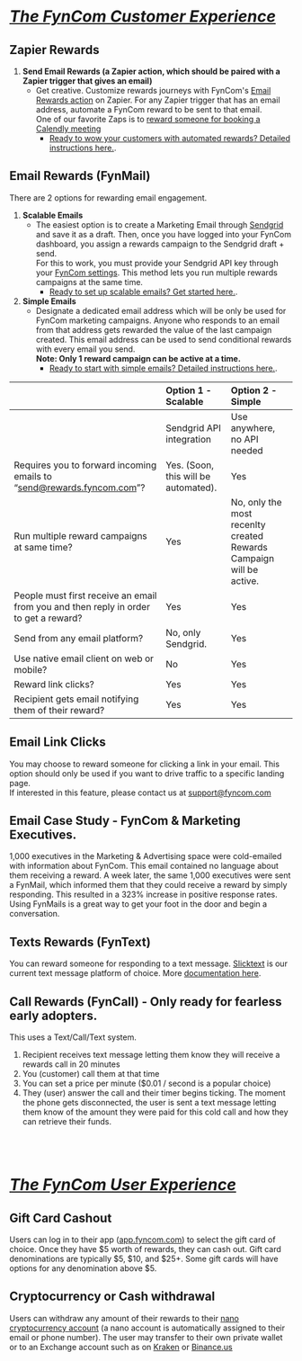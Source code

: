 # <u>_The FynCom Customer Experience_</u>

## Zapier Rewards

1. **Send Email Rewards (a Zapier action, which should be paired with a Zapier trigger that gives an email)**
   * Get creative. Customize rewards journeys with FynCom's [Email Rewards action](https://zapier.com/apps/fyncom/integrations) on Zapier. For any Zapier trigger that has an email address, automate a FynCom reward to be sent to that email. <br>
   One of our favorite Zaps is to [reward someone for booking a Calendly meeting](https://zapier.com/shared/d3b8c380ec3e92855d6160075e243e4fc0cab081)
        * [Ready to wow your customers with automated rewards? Detailed instructions here.](https://www.fyncom.com/simple-email-rewards-setup).


## Email Rewards (FynMail)

There are 2 options for rewarding email engagement.

1. **Scalable Emails**
   * The easiest option is to create a Marketing Email through [Sendgrid](https://sendgrid.com/) and save it as a draft. Then, once you have logged into your FynCom dashboard, you assign a rewards campaign to the Sendgrid draft + send. <br>
    For this to work, you must provide your Sendgrid API key through your [FynCom settings](https://dashboard.fyncom.com/settings). This method lets you run multiple rewards campaigns at the same time. 
     * [Ready to set up scalable emails? Get started here.](https://www.fyncom.com/email-forwarding-setup-for-instant-rewards-delivery).
2. **Simple Emails**
   * Designate a dedicated email address which will be only be used for FynCom marketing campaigns. Anyone who responds to an email from that address gets 
    rewarded the value of the last campaign created. This email address can be used to send conditional rewards with every email you send. <br>
**Note: Only 1 reward campaign can be active at a time.**
     * [Ready to start with simple emails? Detailed instructions here.](https://www.fyncom.com/simple-email-rewards-setup).

|                                                                                      | Option 1 - Scalable                  | Option 2 - Simple                                                   |
|:-------------------------------------------------------------------------------------|:-------------------------------------|:--------------------------------------------------------------------|
|                                                                                      | Sendgrid API integration             | Use anywhere, no API needed                                         |
| Requires you to forward incoming emails to “send@rewards.fyncom.com”?                   | Yes. (Soon, this will be automated). | Yes                                                                 |
| Run multiple reward campaigns at same time?                                          | Yes                                  | No, only the most recenlty created Rewards Campaign will be active. |
| People must first receive an email from you and then reply in order to get a reward? | Yes                                  | Yes                                                                 |
| Send from any email platform?                                                        | No, only Sendgrid.                   | Yes                                                                 |
| Use native email client on web or mobile?                                            | No                                   | Yes                                                                 |
| Reward link clicks?                                                                  | Yes                                  | Yes                                                                 |
| Recipient gets email notifying them of their reward?                                 | Yes                                  | Yes                                                                 |


## Email Link Clicks

You may choose to reward someone for clicking a link in your email. This option should only be used if you want to drive traffic to a specific landing page. <br>
If interested in this feature, please contact us at support@fyncom.com

## Email Case Study - FynCom &amp; Marketing Executives.

1,000 executives in the Marketing &amp; Advertising space were cold-emailed with information about FynCom. This email contained no language about them 
receiving a reward. A week later, the same 1,000 executives were sent a FynMail, which informed them that they could receive a reward by simply responding. 
This resulted in a 323% increase in positive response rates. Using FynMails is a great way to get your foot in the door and begin a conversation.

## Texts Rewards (FynText)

You can reward someone for responding to a text message. [Slicktext](https://www.slicktext.com/) is our current text message platform of choice. 
More [documentation here](https://docs.google.com/document/d/1g6aD-PduabC7FffhTBFVFvFJe6detAaC3X18RikApj4/edit?usp=sharing).

## Call Rewards (FynCall) - Only ready for fearless early adopters.

This uses a Text/Call/Text system.

1. Recipient receives text message letting them know they will receive a rewards call in 20 minutes
2. You (customer) call them at that time
3. You can set a price per minute ($0.01 / second is a popular choice)
4. They (user) answer the call and their timer begins ticking. The moment the phone gets disconnected, the user is sent a text message letting them know of 
the amount they were paid for this cold call and how they can retrieve their funds.

<br><br>

# <u>_The FynCom User Experience_</u>

## Gift Card Cashout

Users can log in to their app ([app.fyncom.com](https://app.fyncom.com/)) to select the gift card of choice. Once they have $5 worth of rewards, 
they can cash out. Gift card denominations are typically $5, $10, and $25+. Some gift cards will have options for any denomination above $5.

## Cryptocurrency or Cash withdrawal

Users can withdraw any amount of their rewards to their [nano cryptocurrency account](https://nano.org/) (a nano account is automatically assigned to
their email or phone number). The user may transfer to their own private wallet or to an Exchange account such as on [Kraken](https://www.kraken.com/) or [Binance.us](https://www.binance.us/en/home)

